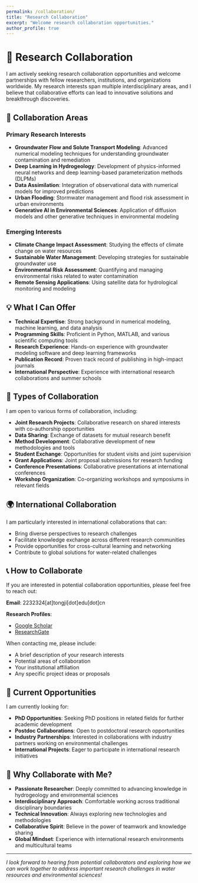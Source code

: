 ```yaml
---
permalink: /collaboration/
title: "Research Collaboration"
excerpt: "Welcome research collaboration opportunities."
author_profile: true
---
```


# 🤝 Research Collaboration

I am actively seeking research collaboration opportunities and welcome partnerships with fellow researchers, institutions, and organizations worldwide. My research interests span multiple interdisciplinary areas, and I believe that collaborative efforts can lead to innovative solutions and breakthrough discoveries.

## 🔬 Collaboration Areas

### Primary Research Interests
- **Groundwater Flow and Solute Transport Modeling**: Advanced numerical modeling techniques for understanding groundwater contamination and remediation
- **Deep Learning in Hydrogeology**: Development of physics-informed neural networks and deep learning-based parameterization methods (DLPMs)
- **Data Assimilation**: Integration of observational data with numerical models for improved predictions
- **Urban Flooding**: Stormwater management and flood risk assessment in urban environments
- **Generative AI in Environmental Sciences**: Application of diffusion models and other generative techniques in environmental modeling

### Emerging Interests
- **Climate Change Impact Assessment**: Studying the effects of climate change on water resources
- **Sustainable Water Management**: Developing strategies for sustainable groundwater use
- **Environmental Risk Assessment**: Quantifying and managing environmental risks related to water contamination
- **Remote Sensing Applications**: Using satellite data for hydrological monitoring and modeling

## 💡 What I Can Offer

- **Technical Expertise**: Strong background in numerical modeling, machine learning, and data analysis
- **Programming Skills**: Proficient in Python, MATLAB, and various scientific computing tools
- **Research Experience**: Hands-on experience with groundwater modeling software and deep learning frameworks
- **Publication Record**: Proven track record of publishing in high-impact journals
- **International Perspective**: Experience with international research collaborations and summer schools

## 🎯 Types of Collaboration

I am open to various forms of collaboration, including:

- **Joint Research Projects**: Collaborative research on shared interests with co-authorship opportunities
- **Data Sharing**: Exchange of datasets for mutual research benefit
- **Method Development**: Collaborative development of new methodologies and tools
- **Student Exchange**: Opportunities for student visits and joint supervision
- **Grant Applications**: Joint proposal submissions for research funding
- **Conference Presentations**: Collaborative presentations at international conferences
- **Workshop Organization**: Co-organizing workshops and symposiums in relevant fields

## 🌍 International Collaboration

I am particularly interested in international collaborations that can:
- Bring diverse perspectives to research challenges
- Facilitate knowledge exchange across different research communities
- Provide opportunities for cross-cultural learning and networking
- Contribute to global solutions for water-related challenges

## 📞 How to Collaborate

If you are interested in potential collaboration opportunities, please feel free to reach out:

**Email**: 2232324[at]tongji[dot]edu[dot]cn

**Research Profiles**:
- [Google Scholar](https://scholar.google.com/citations?user=YOUR_GOOGLE_SCHOLAR_ID)
- [ResearchGate](https://www.researchgate.net/profile/Xun-Zhang-43)

When contacting me, please include:
- A brief description of your research interests
- Potential areas of collaboration
- Your institutional affiliation
- Any specific project ideas or proposals

## 🚀 Current Opportunities

I am currently looking for:
- **PhD Opportunities**: Seeking PhD positions in related fields for further academic development
- **Postdoc Collaborations**: Open to postdoctoral research opportunities
- **Industry Partnerships**: Interested in collaborations with industry partners working on environmental challenges
- **International Projects**: Eager to participate in international research initiatives

## 🤔 Why Collaborate with Me?

- **Passionate Researcher**: Deeply committed to advancing knowledge in hydrogeology and environmental sciences
- **Interdisciplinary Approach**: Comfortable working across traditional disciplinary boundaries
- **Technical Innovation**: Always exploring new technologies and methodologies
- **Collaborative Spirit**: Believe in the power of teamwork and knowledge sharing
- **Global Mindset**: Experience with international research environments and multicultural teams

---

*I look forward to hearing from potential collaborators and exploring how we can work together to address important research challenges in water resources and environmental sciences!*

